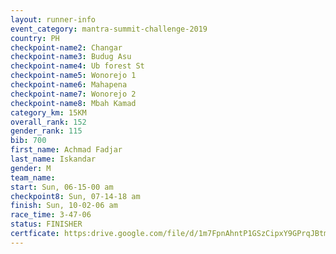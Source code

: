 ```yaml
---
layout: runner-info 
event_category: mantra-summit-challenge-2019 
country: PH
checkpoint-name2: Changar
checkpoint-name3: Budug Asu
checkpoint-name4: Ub forest St
checkpoint-name5: Wonorejo 1
checkpoint-name6: Mahapena
checkpoint-name7: Wonorejo 2
checkpoint-name8: Mbah Kamad
category_km: 15KM 
overall_rank: 152
gender_rank: 115
bib: 700
first_name: Achmad Fadjar
last_name: Iskandar
gender: M
team_name: 
start: Sun, 06-15-00 am
checkpoint8: Sun, 07-14-18 am
finish: Sun, 10-02-06 am
race_time: 3-47-06
status: FINISHER
certficate: https:drive.google.com/file/d/1m7FpnAhntP1GSzCipxY9GPrqJBtmzU1m/view?usp=sharing
---
```


